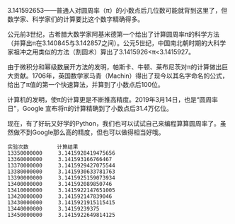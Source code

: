 3.141592653——普通人对圆周率（π）的小数点后几位数可能就背到这里了，但数学家、科学家们的计算要比这个数字精确得多。

公元前3世纪，古希腊大数学家阿基米德第一个给出了计算圆周率π的科学方法（并算出π在3.140845与3.142857之间）。公元5世纪，中国南北朝时期的大科学家祖冲之用类似的方法（割圆术）算出了3.1415926<π<3.1415927。

由于微积分和幂级数展开方法的发明，帕斯卡、牛顿、莱布尼茨对π的计算做出巨大贡献。1706年，英国数学家马青（Machin）得出了现今以其名字命名的公式，给出了π值的第一个快速算法，并算到了小数点后100位。

计算机的发明，使π的计算更是不断推高精度。2019年3月14日，也是“圆周率日”，Google 宣布将π的计算精确到了小数点后31.4万亿位。

现在，有了好玩又好学的Python，我们也可以试试自己来编程算算圆周率了。虽然做不到Google那么高的精度，但也可以做得相当好哦。

	实验次数         计算结果
	13350000000     3.1415928419475656
	13360000000     3.141593166766467
	13370000000     3.1415929427075544
	13380000000     3.1415930633781763
	13390000000     3.1415925159073934
	13400000000     3.141592089850746
	13410000000     3.1415922147651005
	13420000000     3.141592147839046
	13430000000     3.1415921915115415
	13440000000     3.14159239375
	13450000000     3.1415922649814125
